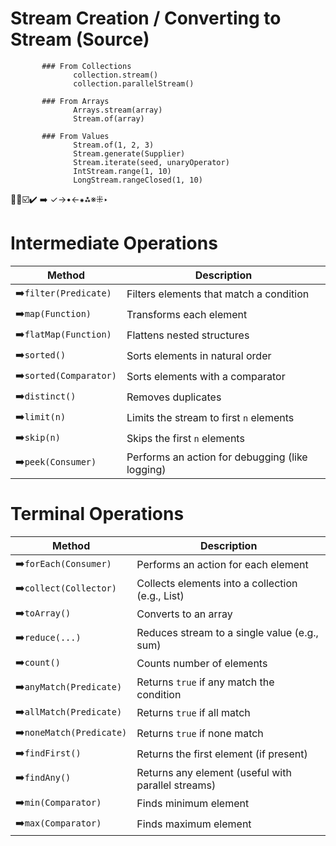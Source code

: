 # Stream Creation / Converting to Stream (Source)
           ### From Collections
                  collection.stream()
                  collection.parallelStream() 

           ### From Arrays
                  Arrays.stream(array)
                  Stream.of(array)

           ### From Values
                  Stream.of(1, 2, 3)
                  Stream.generate(Supplier)
                  Stream.iterate(seed, unaryOperator)
                  IntStream.range(1, 10)
                  LongStream.rangeClosed(1, 10)

🔴🔵☑️✔️ ➡️
✓→•←⁕⁂※⁜‣

 # Intermediate Operations
  
| Method                 | Description                                     |
|------------------------| ----------------------------------------------- |
| ➡️`filter(Predicate)`  | Filters elements that match a condition         |
| ➡️`map(Function)`      | Transforms each element                         |
| ➡️`flatMap(Function)`  | Flattens nested structures                      |
| ➡️`sorted()`           | Sorts elements in natural order                 |
| ➡️`sorted(Comparator)` | Sorts elements with a comparator                |
| ➡️`distinct()`         | Removes duplicates                              |
| ➡️`limit(n)`           | Limits the stream to first `n` elements         |
| ➡️`skip(n)`            | Skips the first `n` elements                    |
| ➡️`peek(Consumer)`     | Performs an action for debugging (like logging) |




# Terminal Operations
| Method                 | Description                                        |
|------------------------| -------------------------------------------------- |
| ➡️`forEach(Consumer)`    | Performs an action for each element                |
| ➡️`collect(Collector)`   | Collects elements into a collection (e.g., List)   |
| ➡️`toArray()`            | Converts to an array                               |
| ➡️`reduce(...)`          | Reduces stream to a single value (e.g., sum)       |
| ➡️`count()`              | Counts number of elements                          |
| ➡️`anyMatch(Predicate)`  | Returns `true` if any match the condition          |
| ➡️`allMatch(Predicate)`  | Returns `true` if all match                        |
| ➡️`noneMatch(Predicate)` | Returns `true` if none match                       |
| ➡️`findFirst()`          | Returns the first element (if present)             |
| ➡️`findAny()`            | Returns any element (useful with parallel streams) |
| ➡️`min(Comparator)`      | Finds minimum element                              |
| ➡️`max(Comparator)`      | Finds maximum element                              |

          



